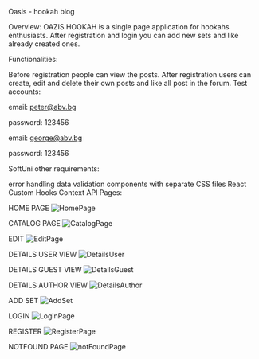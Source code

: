 Oasis - hookah blog

Overview: OAZIS HOOKAH is a single page application for hookahs enthusiasts. After registration and login you can add new sets and like already created ones.

Functionalities:

Before registration people can view the posts.
After registration users can create, edit and delete their own posts and like all post in the forum.
Test accounts:

email: peter@abv.bg

password: 123456

email: george@abv.bg

password: 123456

SoftUni other requirements:

error handling
data validation
components with separate CSS files
React Custom Hooks
Context API
Pages:

HOME PAGE
![HomePage](https://github.com/user-attachments/assets/2b56ac5d-69e4-45b3-8ae8-bfc750251521)

CATALOG PAGE
![CatalogPage](https://github.com/user-attachments/assets/069d78e6-1ccf-4628-bf34-410860fdb302)

EDIT
![EditPage](https://github.com/user-attachments/assets/c8bd09be-1e2f-4b65-9ed3-32a06f3d89a9)

DETAILS USER VIEW
![DetailsUser](https://github.com/user-attachments/assets/134527d6-2f8a-4ee5-bef1-831c7478fb70)

DETAILS GUEST VIEW
![DetailsGuest](https://github.com/user-attachments/assets/12e8e4e9-71fa-46d4-bead-c731e641b689)

DETAILS AUTHOR VIEW
![DetailsAuthor](https://github.com/user-attachments/assets/cba84680-510d-4f71-bc98-394f87b5b0c8)

ADD SET 
![AddSet](https://github.com/user-attachments/assets/05ded7c0-acd6-4a34-be93-ec167cbe9921)

LOGIN
![LoginPage](https://github.com/user-attachments/assets/02b81584-53e3-414a-b693-9caf5e520315)

REGISTER
![RegisterPage](https://github.com/user-attachments/assets/255c9e30-ff05-4ef8-9951-a8793f8285bf)

NOTFOUND PAGE
![notFoundPage](https://github.com/user-attachments/assets/b04a7ac4-5b10-45ce-bb3f-3c918dfc13cb)


